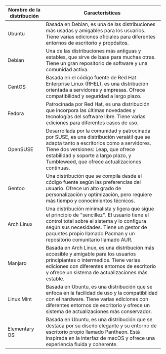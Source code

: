 | Nombre de la distribución | Características |
| ------------------------- | --------------- |
| Ubuntu | Basada en Debian, es una de las distribuciones más usadas y amigables para los usuarios. Tiene varias ediciones oficiales para diferentes entornos de escritorio y propósitos. |
| Debian | Una de las distribuciones más antiguas y estables, que sirve de base para muchas otras. Tiene un gran repositorio de software y una comunidad activa. |
| CentOS | Basada en el código fuente de Red Hat Enterprise Linux (RHEL), es una distribución orientada a servidores y empresas. Ofrece compatibilidad y seguridad a largo plazo. |
| Fedora | Patrocinada por Red Hat, es una distribución que incorpora las últimas novedades y tecnologías del software libre. Tiene varias ediciones para diferentes casos de uso. |
| OpenSUSE | Desarrollada por la comunidad y patrocinada por SUSE, es una distribución versátil que se adapta tanto a escritorios como a servidores. Tiene dos versiones: Leap, que ofrece estabilidad y soporte a largo plazo, y Tumbleweed, que ofrece actualizaciones continuas. |
| Gentoo | Una distribución que se compila desde el código fuente según las preferencias del usuario. Ofrece un alto grado de personalización y optimización, pero requiere más tiempo y conocimientos técnicos. |
| Arch Linux | Una distribución minimalista y ligera que sigue el principio de "sencillez". El usuario tiene el control total sobre el sistema y lo configura según sus necesidades. Tiene un gestor de paquetes propio llamado Pacman y un repositorio comunitario llamado AUR. |
| Manjaro | Basada en Arch Linux, es una distribución más accesible y amigable para los usuarios principiantes o intermedios. Tiene varias ediciones con diferentes entornos de escritorio y ofrece un sistema de actualizaciones más estable. |
| Linux Mint | Basada en Ubuntu, es una distribución que se enfoca en la facilidad de uso y la compatibilidad con el hardware. Tiene varias ediciones con diferentes entornos de escritorio y ofrece un sistema de actualizaciones más conservador. |
| Elementary OS | Basada en Ubuntu, es una distribución que se destaca por su diseño elegante y su entorno de escritorio propio llamado Pantheon. Está inspirada en la interfaz de macOS y ofrece una experiencia fluida y coherente. |